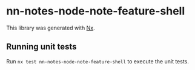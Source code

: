 # nn-notes-node-note-feature-shell

This library was generated with [Nx](https://nx.dev).

## Running unit tests

Run `nx test nn-notes-node-note-feature-shell` to execute the unit tests.
